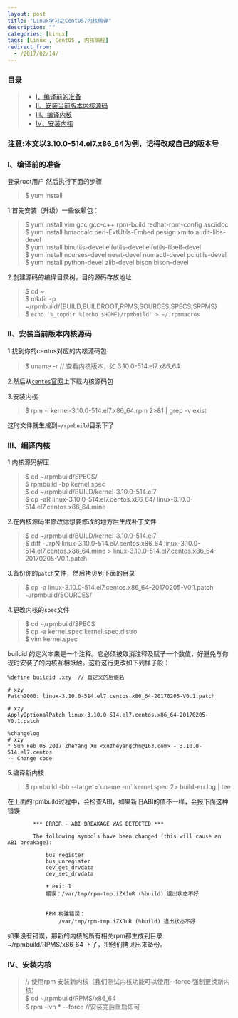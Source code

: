 ```yaml
---
layout: post
title: "Linux学习之CentOS7内核编译"
description: ""
categories: [Linux]
tags: [Linux , CentOS , 内核编程]
redirect_from:
  - /2017/02/14/
---
```


### 目录  

> * [I、编译前的准备](#one)  
> * [II、安装当前版本内核源码](#two)  
> * [III、编译内核](#three)  
> * [IV、安装内核](#four)  

### 注意:本文以3.10.0-514.el7.x86_64为例，记得改成自己的版本号  

<a name="one"></a>
### I、编译前的准备  

登录root用户 然后执行下面的步骤  
> $ yum install  

1.首先安装（升级）一些依赖包：
> $ yum install vim gcc gcc-c++ rpm-build redhat-rpm-config asciidoc  
> $ yum install hmaccalc perl-ExtUtils-Embed pesign xmlto audit-libs-devel  
> $ yum install binutils-devel elfutils-devel elfutils-libelf-devel  
> $ yum install ncurses-devel newt-devel numactl-devel pciutils-devel  
> $ yum install python-devel zlib-devel bison bison-devel

2.创建源码的编译目录树，目的源码存放地址  
> $ cd ~  
> $ mkdir -p ~/rpmbuild/{BUILD,BUILDROOT,RPMS,SOURCES,SPECS,SRPMS}  
> $ `echo '%_topdir %(echo $HOME)/rpmbuild' > ~/.rpmmacros`  

<a name="two"></a>
### II、安装当前版本内核源码  

1.找到你的centos对应的内核源码包

> $ uname -r  // 查看内核版本，如 3.10.0-514.el7.x86_64

2.然后从[`centos`官网](http://vault.centos.org/)上下载内核源码包

3.安装内核  
> $ rpm -i kernel-3.10.0-514.el7.x86_64.rpm 2>&1 | grep -v exist

这时文件就生成到`~/rpmbuild`目录下了

<a name="three"></a>
### III、编译内核

1.内核源码解压
> $ cd ~/rpmbuild/SPECS/  
> $ rpmbuild -bp kernel.spec  
> $ cd ~/rpmbuild/BUILD/kernel-3.10.0-514.el7  
> $ cp -aR linux-3.10.0-514.el7.centos.x86_64/ linux-3.10.0-514.el7.centos.x86_64.mine

2.在内核源码里修改你想要修改的地方后生成补丁文件  
> $ cd ~/rpmbuild/BUILD/kernel-3.10.0-514.el7  
> $ diff -urpN linux-3.10.0-514.el7.centos.x86_64 linux-3.10.0-514.el7.centos.x86_64.mine > linux-3.10.0-514.el7.centos.x86_64-20170205-V0.1.patch

3.备份你的`patch`文件，然后拷贝到下面的目录
> $ cp -a linux-3.10.0-514.el7.centos.x86_64-20170205-V0.1.patch ~/rpmbuild/SOURCES/

4.更改内核的`spec`文件
> $ cd ~/rpmbuild/SPECS  
> $ cp -a kernel.spec kernel.spec.distro  
> $ vim kernel.spec  

buildid 的定义本来是一个注释。它必须被取消注释及赋予一个数值，好避免与你现时安装了的内核互相抵触。这将这行更改如下列样子般：
~~~
%define buildid .xzy  // 自定义的后缀名

# xzy
Patch2000: linux-3.10.0-514.el7.centos.x86_64-20170205-V0.1.patch

# xzy
ApplyOptionalPatch linux-3.10.0-514.el7.centos.x86_64-20170205-V0.1.patch

%changelog
# xzy
* Sun Feb 05 2017 ZheYang Xu <xuzheyangchn@163.com> - 3.10.0-514.el7.centos
-- Change code
~~~

5.编译新内核
> $ rpmbuild -bb --target=\`uname -m\` kernel.spec 2> build-err.log | tee

在上面的rpmbuild过程中，会检查ABI，如果新旧ABI的值不一样，会报下面这种错误
~~~
		*** ERROR - ABI BREAKAGE WAS DETECTED ***

		The following symbols have been changed (this will cause an ABI breakage):

		    bus_register
		    bus_unregister
		    dev_get_drvdata
		    dev_set_drvdata

		    + exit 1
		    错误：/var/tmp/rpm-tmp.iZXJuR (%build) 退出状态不好


		    RPM 构建错误：
		        /var/tmp/rpm-tmp.iZXJuR (%build) 退出状态不好
~~~

如果没有错误，那新的内核的所有相关rpm都生成到目录 ~/rpmbuild/RPMS/x86_64 下了，把他们拷贝出来备份。

<a name="four"></a>
### IV、安装内核   

> // 使用rpm 安装新内核（我们测试内核功能可以使用--force 强制更换新内核）  
> $ cd ~/rpmbuild/RPMS/x86_64  
> $ rpm -ivh * --force  //安装完后重启即可
